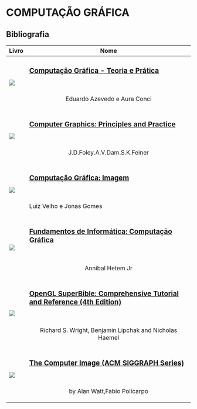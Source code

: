 # COMPUTAÇÃO GRÁFICA 

## Bibliografia

|Livro|Nome|
|---- |----|
|![](https://images.livrariasaraiva.com.br/imagemnet/imagem.aspx/?pro_id=141263&qld=90&l=430&a=-1)|<p align="center"><h3>[Computação Gráfica - Teoria e Prática](http://computacaografica.ic.uff.br/vol2.html)</h3></p><br><p align="center">Eduardo Azevedo e Aura Conci</p>|
|![](https://images-na.ssl-images-amazon.com/images/I/51tqmJ6cWaL._SX337_BO1,204,203,200_.jpg)|<p align="center"><h3>[Computer Graphics: Principles and Practice](http://ptgmedia.pearsoncmg.com/images/9780321399526/samplepages/0321399528.pdf)</h3></p><br><p align="center">J.D.Foley.A.V.Dam.S.K.Feiner</p>|
|![](https://d1pkzhm5uq4mnt.cloudfront.net/imagens/capas/bfb2fd583b5e1e54afee3124a2f05b793fdaa891.jpg)|<p align="center"><h3>[Computação Gráfica: Imagem](https://impa.br/page-livros/computacao-grafica-imagem/)</h3></p><br><p>Luiz Velho e Jonas Gomes</p>|
|![](https://images-na.ssl-images-amazon.com/images/I/41%2BqUO7W8-L._SX381_BO1,204,203,200_.jpg)|<p align="center"><h3>[Fundamentos de Informática: Computação Gráfica](https://www.livrariacultura.com.br/p/livros/informatica-e-tecnologia/computacao-grafica/computacao-grafica-1203372)</h3></p><br><p align="center">Annibal Hetem Jr</p>
|![](https://images-na.ssl-images-amazon.com/images/I/51YlEfeoPlL._SX401_BO1,204,203,200_.jpg)|<p align="center"><h3>[OpenGL SuperBible: Comprehensive Tutorial and Reference (4th Edition)](https://theswissbay.ch/pdf/Gentoomen%20Library/Game%20Development/Programming/OpenGL%20SuperBible%204th%20Edition.pdf)</h3></p><br><p align="center">Richard S. Wright, Benjamin Lipchak and Nicholas Haemel</p>|
|![](https://images-na.ssl-images-amazon.com/images/I/51wWCOxhlzL._SX384_BO1,204,203,200_.jpg)|<p align="center"><h3>[The Computer Image (ACM SIGGRAPH Series)](https://www.amazon.com/Computer-Image-ACM-SIGGRAPH/dp/0201422980)</h3></p><br><p align="center">by Alan Watt,Fabio Policarpo</p>|
